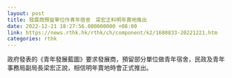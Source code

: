```yaml
---
layout: post
title: 發展商預留單位作青年宿舍　梁宏正料明年賣地推出
date: 2022-12-21 18:27:56.000000000 +08:00
link: https://news.rthk.hk/rthk/ch/component/k2/1680833-20221221.htm
categories: rthk
---
```


政府發表的《青年發展藍圖》要求發展商，預留部分單位做青年宿舍，民政及青年事務局副局長梁宏正說，相信明年賣地時會正式推出。
